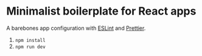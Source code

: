 # Minimalist boilerplate for React apps

A barebones app configuration with [ESLint](https://eslint.org/) and [Prettier](https://prettier.io/).

1. `npm install`
2. `npm run dev`


